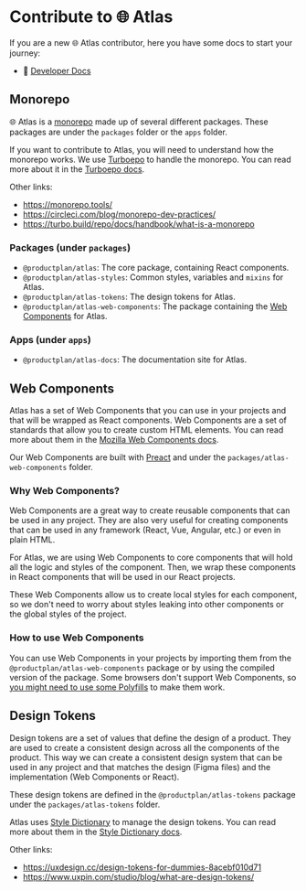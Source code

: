 # Contribute to 🌐 Atlas

If you are a new 🌐 Atlas contributor, here you have some docs to start your journey:

- 📔 [Developer Docs](./develop.md)

## Monorepo

🌐 Atlas is a [monorepo](https://en.wikipedia.org/wiki/Monorepo) made up of several different packages. These packages are under the `packages` folder or the `apps` folder.

If you want to contribute to Atlas, you will need to understand how the monorepo works. We use [Turboepo](https://turbo.build/repo) to handle the monorepo. You can read more about it in the [Turboepo docs](https://turbo.build/repo/docs).

Other links:

- https://monorepo.tools/
- https://circleci.com/blog/monorepo-dev-practices/
- https://turbo.build/repo/docs/handbook/what-is-a-monorepo

### Packages (under `packages`)

- `@productplan/atlas`: The core package, containing React components.
- `@productplan/atlas-styles`: Common styles, variables and `mixins` for Atlas.
- `@productplan/atlas-tokens`: The design tokens for Atlas.
- `@productplan/atlas-web-components`: The package containing the [Web Components](https://developer.mozilla.org/en-US/docs/Web/Web_Components) for Atlas.

### Apps (under `apps`)

- `@productplan/atlas-docs`: The documentation site for Atlas.

## Web Components

Atlas has a set of Web Components that you can use in your projects and that will be wrapped as React components. Web Components are a set of standards that allow you to create custom HTML elements. You can read more about them in the [Mozilla Web Components docs](https://developer.mozilla.org/en-US/docs/Web/Web_Components).

Our Web Components are built with [Preact](https://preactjs.com/) and under the `packages/atlas-web-components` folder.

### Why Web Components?

Web Components are a great way to create reusable components that can be used in any project. They are also very useful for creating components that can be used in any framework (React, Vue, Angular, etc.) or even in plain HTML.

For Atlas, we are using Web Components to core components that will hold all the logic and styles of the component. Then, we wrap these components in React components that will be used in our React projects.

These Web Components allow us to create local styles for each component, so we don't need to worry about styles leaking into other components or the global styles of the project.

### How to use Web Components

You can use Web Components in your projects by importing them from the `@productplan/atlas-web-components` package or by using the compiled version of the package. Some browsers don't support Web Components, so [you might need to use some Polyfills](https://www.webcomponents.org/polyfills) to make them work.

## Design Tokens

Design tokens are a set of values that define the design of a product. They are used to create a consistent design across all the components of the product. This way we can create a consistent design system that can be used in any project and that matches the design (Figma files) and the implementation (Web Components or React).

These design tokens are defined in the `@productplan/atlas-tokens` package under the `packages/atlas-tokens` folder.

Atlas uses [Style Dictionary](https://amzn.github.io/style-dictionary/#/) to manage the design tokens. You can read more about them in the [Style Dictionary docs](https://amzn.github.io/style-dictionary/#/).

Other links:

- https://uxdesign.cc/design-tokens-for-dummies-8acebf010d71
- https://www.uxpin.com/studio/blog/what-are-design-tokens/

